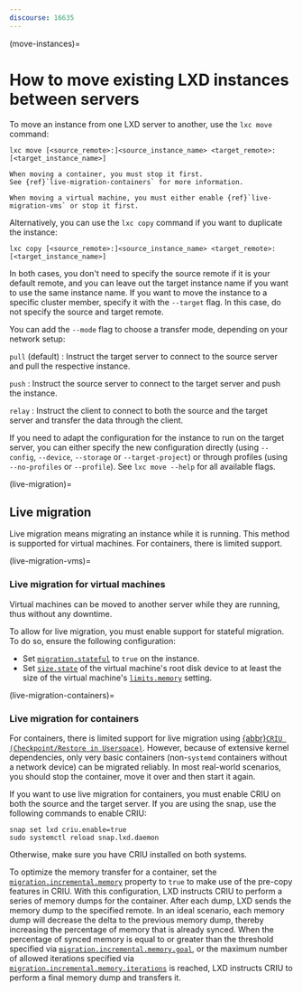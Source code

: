 ```yaml
---
discourse: 16635
---
```


(move-instances)=
# How to move existing LXD instances between servers

To move an instance from one LXD server to another, use the `lxc move` command:

    lxc move [<source_remote>:]<source_instance_name> <target_remote>:[<target_instance_name>]

```{note}
When moving a container, you must stop it first.
See {ref}`live-migration-containers` for more information.

When moving a virtual machine, you must either enable {ref}`live-migration-vms` or stop it first.
```

Alternatively, you can use the `lxc copy` command if you want to duplicate the instance:

    lxc copy [<source_remote>:]<source_instance_name> <target_remote>:[<target_instance_name>]

In both cases, you don't need to specify the source remote if it is your default remote, and you can leave out the target instance name if you want to use the same instance name.
If you want to move the instance to a specific cluster member, specify it with the `--target` flag.
In this case, do not specify the source and target remote.

You can add the `--mode` flag to choose a transfer mode, depending on your network setup:

`pull` (default)
: Instruct the target server to connect to the source server and pull the respective instance.

`push`
: Instruct the source server to connect to the target server and push the instance.

`relay`
: Instruct the client to connect to both the source and the target server and transfer the data through the client.

If you need to adapt the configuration for the instance to run on the target server, you can either specify the new configuration directly (using `--config`, `--device`, `--storage` or `--target-project`) or through profiles (using `--no-profiles` or `--profile`). See `lxc move --help` for all available flags.

(live-migration)=
## Live migration

Live migration means migrating an instance while it is running.
This method is supported for virtual machines.
For containers, there is limited support.

(live-migration-vms)=
### Live migration for virtual machines

Virtual machines can be moved to another server while they are running, thus without any downtime.

To allow for live migration, you must enable support for stateful migration.
To do so, ensure the following configuration:

* Set [`migration.stateful`](instance-options-migration) to `true` on the instance.
* Set [`size.state`](devices-disk) of the virtual machine's root disk device to at least the size of the virtual machine's [`limits.memory`](instance-options-limits) setting.

(live-migration-containers)=
### Live migration for containers

For containers, there is limited support for live migration using [{abbr}`CRIU (Checkpoint/Restore in Userspace)`](https://criu.org/).
However, because of extensive kernel dependencies, only very basic containers (non-`systemd` containers without a network device) can be migrated reliably.
In most real-world scenarios, you should stop the container, move it over and then start it again.

If you want to use live migration for containers, you must enable CRIU on both the source and the target server.
If you are using the snap, use the following commands to enable CRIU:

    snap set lxd criu.enable=true
    sudo systemctl reload snap.lxd.daemon

Otherwise, make sure you have CRIU installed on both systems.

To optimize the memory transfer for a container, set the [`migration.incremental.memory`](instance-options-migration) property to `true` to make use of the pre-copy features in CRIU.
With this configuration, LXD instructs CRIU to perform a series of memory dumps for the container.
After each dump, LXD sends the memory dump to the specified remote.
In an ideal scenario, each memory dump will decrease the delta to the previous memory dump, thereby increasing the percentage of memory that is already synced.
When the percentage of synced memory is equal to or greater than the threshold specified via [`migration.incremental.memory.goal`](instance-options-migration), or the maximum number of allowed iterations specified via [`migration.incremental.memory.iterations`](instance-options-migration) is reached, LXD instructs CRIU to perform a final memory dump and transfers it.
